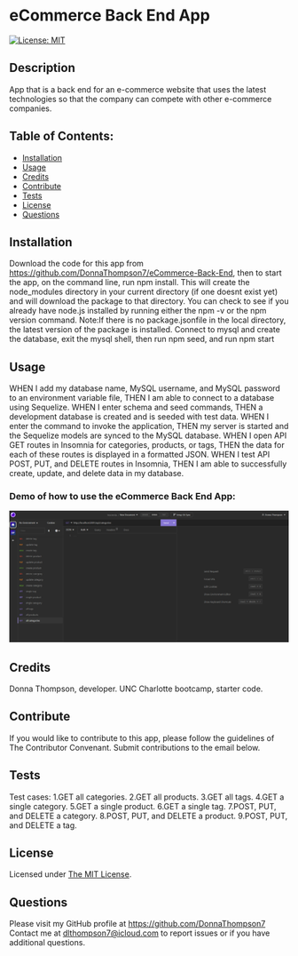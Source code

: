 # **eCommerce Back End App**

  [![License: MIT](https://img.shields.io/badge/License-MIT-yellow.svg)](https://opensource.org/licenses/MIT)

  ## **Description**
  App that is a back end for an e-commerce website that uses the latest technologies so that the company can compete with other e-commerce companies.

  ## **Table of Contents:**
  * [Installation](#installation)
  * [Usage](#usage)
  * [Credits](#credits)
  * [Contribute](#contribute)
  * [Tests](#tests)
  * [License](#license)
  * [Questions](#questions)

  ## **Installation**
  Download the code for this app from https://github.com/DonnaThompson7/eCommerce-Back-End, then to start the app, on the command line, run npm install. This will create the node_modules directory in your current directory (if one doesnt exist yet) and will download the package to that directory. You can check to see if you already have node.js installed by running either the npm -v or the npm version command. Note:If there is no package.jsonfile in the local directory, the latest version of the package is installed. Connect to mysql and create the database, exit the mysql shell, then run npm seed, and run npm start

  ## **Usage**
  WHEN I add my database name, MySQL username, and MySQL password to an environment variable file, THEN I am able to connect to a database using Sequelize. WHEN I enter schema and seed commands, THEN a development database is created and is seeded with test data. WHEN I enter the command to invoke the application, THEN my server is started and the Sequelize models are synced to the MySQL database. WHEN I open API GET routes in Insomnia for categories, products, or tags, THEN the data for each of these routes is displayed in a formatted JSON. WHEN I test API POST, PUT, and DELETE routes in Insomnia, THEN I am able to successfully create, update, and delete data in my database.

  ### **Demo of how to use the eCommerce Back End App:**
[![demo of the eCommerce Back End App](./images/eCommerce_BackEnd_demo_screenshot.png)](https://drive.google.com/file/d/1anwe0d1qIUk0Z6vipRaR2_c1MQ00ZLX6/view)

  ## **Credits**
  Donna Thompson, developer. UNC Charlotte bootcamp, starter code.

  ## **Contribute**
  If you would like to contribute to this app, please follow the guidelines of The Contributor Convenant. Submit contributions to the email below.

  ## **Tests**
  Test cases: 1.GET all categories.  2.GET all products. 3.GET all tags. 4.GET a single category. 5.GET a single product. 6.GET a single tag. 7.POST, PUT, and DELETE a category. 8.POST, PUT, and DELETE a product. 9.POST, PUT, and DELETE a tag. 

  ## **License**
Licensed under [The MIT License](https://opensource.org/licenses/MIT).

  ## **Questions**
  Please visit my GitHub profile at https://github.com/DonnaThompson7 <br /> Contact me at dlthompson7@icloud.com to report issues or if you have additional questions.
